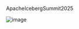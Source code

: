 ApacheIcebergSummit2025

![image](https://github.com/user-attachments/assets/3a185a5f-ba91-41fe-ab51-82416b953538)
